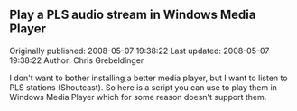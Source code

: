 ## Play a PLS audio stream in Windows Media Player 
Originally published: 2008-05-07 19:38:22 
Last updated: 2008-05-07 19:38:22 
Author: Chris Grebeldinger 
 
I don't want to bother installing a better media player, but I want to listen to PLS stations (Shoutcast).  So here is a script you can use to play them in Windows Media Player which for some reason doesn't support them.